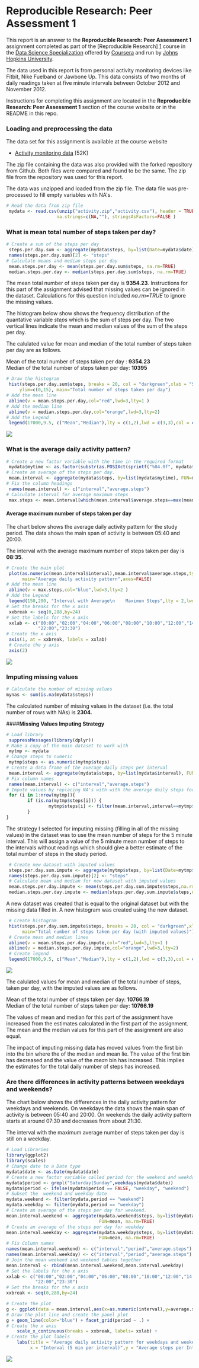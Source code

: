 # Reproducible Research: Peer Assessment 1

This report is an answer to the **Reproducible Research: Peer Assessment 1** assignment completed as part of the [Reproducible Research] [1] course in the [Data Science Specialization][2] offered by [Coursera][3] and run by [Johns Hopkins University][4].  

The data used in this report is from personal activity monitoring devices like Fitbit, Nike Fuelband or Jawbone Up. 
This data consists of two months of daily readings taken at five minute intervals between October 2012 and November 2012. 

Instructions for completing this assignment are located in the **Reproducible Research: Peer Assessment 1** section of the course website or in the README in this repo.

### **Loading and preprocessing the data**
The data set for this assignment is available at the course website 
- [Activity monitoring data](https://d396qusza40orc.cloudfront.net/repdata%2Fdata%2Factivity.zip) [52K]

The zip file containing the data was also provided with the forked repository from Github. Both files were compared and found to be the same. The zip file from the repository was used for this report.

The data was unzipped and loaded from the zip file. The data file was pre-processed to fill empty variables with NA's. 

```r
# Read the data from zip file
 mydata <- read.csv(unzip("activity.zip","activity.csv"), header = TRUE,
                   na.strings=c(NA,""), stringsAsFactors=FALSE )
```



### **What is mean total number of steps taken per day?**


```r
# Create a sum of the steps per day
 steps.per.day.sum <- aggregate(mydata$steps, by=list(Date=mydata$date), FUN=sum, na.rm=TRUE)
 names(steps.per.day.sum)[2] <- "steps"
# Calculate means and median steps per day
 mean.steps.per.day <- mean(steps.per.day.sum$steps, na.rm=TRUE)
 median.steps.per.day <- median(steps.per.day.sum$steps, na.rm=TRUE)
```


The mean total number of steps taken per day is **9354.23**. Instructions for this part of the assignment advised that missing values can be ignored in the dataset. Calculations for this question included *na.rm=TRUE* to ignore the missing values.

The histogram below show shows the frequency distribution of the quantative variable *steps* which is the sum of steps per day. The two vertical lines indicate the mean and median values of the sum of the steps per day.

The calulated value for mean and median of the total number of steps taken per day are as follows.

Mean of the total number of steps taken per day : **9354.23**  
Median of the total number of steps taken per day: **10395**  



```r
# Draw the histogram
 hist(steps.per.day.sum$steps, breaks = 20, col = "darkgreen",xlab = "Sum of steps per day",
     ylim=c(0,15), main="Total number of steps taken per day")
# Add the mean line
 abline(v = mean.steps.per.day,col="red",lwd=3,lty=1 )
# Add the median line
 abline(v = median.steps.per.day,col="orange",lwd=3,lty=2)
# Add the Legend
 legend(17000,9.5, c("Mean","Median"),lty = c(1,2),lwd = c(3,3),col = c("red","orange") )
```

![](PA1_template_files/figure-html/Histogram-1.png) 

### **What is the average daily activity pattern?**


```r
# Create a new factor variable with the time in the required format
 mydata$mytime <- as.factor(substr(as.POSIXct(sprintf("%04.0f", mydata$interval), format='%H%M'), 12, 16))
# Create an average of the steps per day.
 mean.interval <- aggregate(mydata$steps, by=list(mydata$mytime), FUN=mean, na.rm=TRUE)
# Fix the column headings
 names(mean.interval) <- c("interval","average.steps")
# Calculate interval for average maximum steps
 max.steps <- mean.interval[which(mean.interval$average.steps==max(mean.interval$average.steps,na.rm = TRUE)),][[1]]
```
#### **Average maximum number of steps taken per day**
The chart below shows the average daily activity pattern for the study period. The data shows the main span of activity is between 05:40 and 20:00. 
  
The interval with the average maximum number of steps taken per day is **08:35**.  



```r
# Create the main plot
 plot(as.numeric(mean.interval$interval),mean.interval$average.steps,type = "l",col = "red",lwd = 2, xlab = "Interval (5 min per interval)", ylab="Average steps per Interval", 
      main="Average daily activity pattern",axes=FALSE)
# Add the mean line
 abline(v = max.steps,col="blue",lwd=3,lty=2 )
# Add the Legend
 legend(150,200, "Interval with Average\n    Maximun Steps",lty = 2,lwd = 3 ,col = "blue" )
# Set the breaks for the x axis
 xxbreak <- seq(0,288,by=24)
# Set the labels for the x axis
 xxlab <- c("00:00","02:00","04:00","06:00","08:00","10:00","12:00","14:00","16:00","18:00","20:00",
            "22:00","23:30")
# Create the x axis
 axis(1, at = xxbreak, labels = xxlab)
 # Create the y axis
 axis(2)
```

![](PA1_template_files/figure-html/Daily_Activity_Pattern-1.png) 

### **Imputing missing values**


```r
# Calculate the number of missing values
mynas <- sum(is.na(mydata$steps))
```
  
The calculated number of missing values in the dataset (i.e. the total number of rows with NAs) is **2304.**      



####**Missing Values Imputing Strategy**
  

```r
# Load library
 suppressMessages(library(dplyr))
# Make a copy of the main dataset to work with
 mytmp <- mydata
# Change steps to numeric
 mytmp$steps <- as.numeric(mytmp$steps)
# Create a data frame of the average daily steps per interval
 mean.interval <- aggregate(mydata$steps, by=list(mydata$interval), FUN=mean, na.rm=TRUE)
# Fix column names
 names(mean.interval) <- c("interval","average.steps")
# Impute values by replacing NA's with with the average daily steps for the time period 
 for (i in 1:nrow(mytmp)){
        if (is.na(mytmp$steps[i])) {
                mytmp$steps[i] <- filter(mean.interval,interval==mytmp$interval[i])$average.steps
        }
}
```

The strategy I selected for imputing missing (filling in all of the missing values) in the dataset was to use the mean number of steps for the 5 minute interval.  This will assign a value of the 5 minute mean number of steps to the intervals without readings which should give a better estimate of the total number of steps in the study period. 


```r
 # Create new dataset with imputed values
 steps.per.day.sum.impute <- aggregate(mytmp$steps, by=list(Date=mytmp$date), FUN=sum, na.rm=TRUE)
 names(steps.per.day.sum.impute)[2] <- "steps"
 # Calculate mean and median for new dataset with imputed values
 mean.steps.per.day.impute <- mean(steps.per.day.sum.impute$steps,na.rm=TRUE)
 median.steps.per.day.impute <- median(steps.per.day.sum.impute$steps,na.rm=TRUE)
```


A new dataset was created that is equal to the original dataset but with the missing data filled in. A new histogram was created using the new dataset.
 
 

```r
 # Create histogram
 hist(steps.per.day.sum.impute$steps, breaks = 20, col = "darkgreen",xlab = "Sum of steps per day",
      main="Total number of steps taken per day (with imputed values)")
 # Create mean and median lines
 abline(v = mean.steps.per.day.impute,col="red",lwd=3,lty=1 )
 abline(v = median.steps.per.day.impute,col="orange",lwd=3,lty=2)
 # Create legend
 legend(17000,9.5, c("Mean","Median"),lty = c(1,2),lwd = c(3,3),col = c("red","orange") )
```

![](PA1_template_files/figure-html/Histogram2-1.png) 

The calulated values for mean and median of the total number of steps, taken per day, with the imputed values are as follows.

 Mean of the total number of steps taken per day: **10766.19**  
 Median of the total number of steps taken per day: **10766.19**  
 
The values of mean and median for this part of the assignment have increased from the estimates calculated in the first part of the assignment. The mean and the median values for this part of the assignment are also equal.

The impact of imputing missing data has moved values from the first bin into the bin where the of the median and mean lie. The value of the first bin has decreased and the value of the *mean* bin has increased. This implies the estimates for the total daily number of steps has increased.  


### **Are there differences in activity patterns between weekdays and weekends?**

The chart below shows the differences in the daily activity pattern for weekdays and weekends. On weekdays  the data shows the main span of activity is between 05:40 and 20:00. On weekends the daily activity pattern starts at around 07:30 and decreases from about 21:30.


The interval with the maximum average number of steps taken per day is still on a weekday. 


```r
# Load Libraries
library(ggplot2)
library(scales)
# Change date to a Date type
mydata$date <- as.Date(mydata$date)
# Create a new factor variable called period for the weekend and weekday data 
mydata$period <- grepl("Saturday|Sunday",weekdays(mydata$date))
mydata$period <- ifelse(mydata$period == FALSE, "weekday", "weekend")
# Subset the  weekend and weekday date
mydata.weekend <- filter(mydata,period == "weekend")
mydata.weekday <- filter(mydata,period == "weekday")
# Create an average of the steps per day for weekend.
mean.interval.weekend <- aggregate(mydata.weekend$steps, by=list(mydata.weekend$mytime,mydata.weekend$period),
                                   FUN=mean, na.rm=TRUE)
# Create an average of the steps per day for weekday
mean.interval.weekday <- aggregate(mydata.weekday$steps, by=list(mydata.weekday$mytime,mydata.weekday$period),
                                   FUN=mean, na.rm=TRUE)
# Fix Column names
names(mean.interval.weekend) <- c("interval","period","average.steps")
names(mean.interval.weekday) <- c("interval","period","average.steps")
# Join the mean weekend and weekend tables together
mean.interval <- rbind(mean.interval.weekend,mean.interval.weekday)
# Set the labels for the x axis
xxlab <- c("00:00","02:00","04:00","06:00","08:00","10:00","12:00","14:00","16:00","18:00","20:00",
           "22:00","23:30")
# Set the breaks for the x axis
xxbreak <- seq(0,288,by=24)
```


```r
# Create the plot
g <- ggplot(data = mean.interval,aes(x=as.numeric(interval),y=average.steps))
# Draw the plot line and create the panel plot
g + geom_line(color="blue") + facet_grid(period ~ .) +
# Create the x axis
    scale_x_continuous(breaks = xxbreak, labels= xxlab) +
# Create the plot labels
    labs(title = "Average daily activity pattern for weekdays and weekends", 
         x = "Interval (5 min per interval)",y = "Average steps per Interval")
```

![](PA1_template_files/figure-html/WeekdayWeekendPlot-1.png) 

[1]: https://class.coursera.org/repdata-014/ "Reproducible Research"
[2]: https://www.coursera.org/specialization/jhudatascience/1?utm_medium=listingPage "Data Science Specialization"
[3]: https://www.coursera.org/ "Coursera" 
[4]: https://www.jhu.edu/ "Johns Hopkins University"
